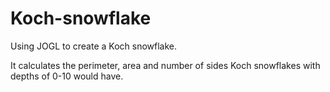 # Koch-snowflake
Using JOGL to create a Koch snowflake.

It calculates the perimeter, area and number of sides Koch snowflakes with depths of 0-10 would have.
